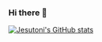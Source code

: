 ### Hi there 👋

<!--
**jtsenpai/jtsenpai** is a ✨ _special_ ✨ repository because its `README.md` (this file) appears on your GitHub profile.

Here are some ideas to get you started:

- 🔭 I’m currently working on ...
- 🌱 I’m currently learning ...
- 👯 I’m looking to collaborate on ...
- 🤔 I’m looking for help with ...
- 💬 Ask me about ...
- 📫 How to reach me: ...
- 😄 Pronouns: ...
- ⚡ Fun fact: ...
-->

[![Jesutoni's GitHub stats](https://github-readme-stats.vercel.app/api?username=jtsenpai&show_icons=true&theme=radical)](https://github.com/jtsenpai/github-readme-stats)
